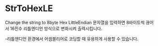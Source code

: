 # StrToHexLE
Change the string to 8byte Hex LittleEndian
문자열을 입력하면 8바이트씩 끊어서 16진수 리틀엔디언 방식으로 변화시켜 출력시킵니다.

-리틀엔디언 환경에서 어셈블리어로 코딩할 때 유용하게 사용할 수 있습니다.
